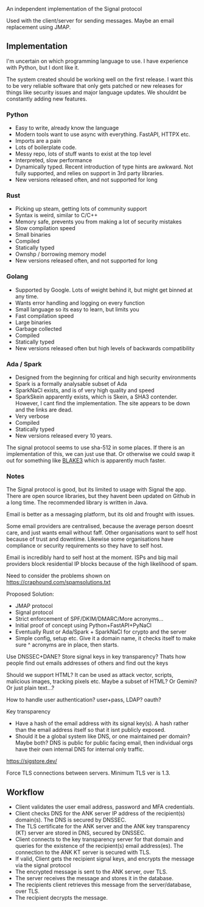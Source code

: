An independent implementation of the Signal protocol

Used with the client/server for sending messages. Maybe an email replacement using JMAP.

## Implementation

I'm uncertain on which programming language to use. I have experience with Python, but I dont like it.

The system created should be working well on the first release. I want this to be very reliable software that only gets patched or new releases for things like security issues and major language updates. We shouldnt be constantly adding new features.

### Python
- Easy to write, already know the language
- Modern tools want to use async with everything. FastAPI, HTTPX etc.
- Imports are a pain
- Lots of boilerplate code.
- Messy repo, lots of stuff wants to exist at the top level
- Interpreted, slow performance
- Dynamically typed. Recent introduction of type hints are awkward. Not fully supported, and relies on support in 3rd party libraries.
- New versions released often, and not supported for long

### Rust
- Picking up steam, getting lots of community support
- Syntax is weird, similar to C/C++
- Memory safe, prevents you from making a lot of security mistakes
- Slow compilation speed
- Small binaries
- Compiled
- Statically typed
- Ownshp / borrowing memory model
- New versions released often, and not supported for long

### Golang
- Supported by Google. Lots of weight behind it, but might get binned at any time.
- Wants error handling and logging on every function
- Small language so its easy to learn, but limits you
- Fast compilation speed
- Large binaries
- Garbage collected
- Compiled
- Statically typed
- New versions released often but high levels of backwards compatibility

### Ada / Spark
- Designed from the beginning for critical and high security environments
- Spark is a formally analysable subset of Ada
- SparkNaCl exists, and is of very high quality and speed
- SparkSkein apparently exists, which is Skein, a SHA3 contender. However, I cant find the implementation. The site appears to be down and the links are dead.
- Very verbose
- Compiled
- Statically typed
- New versions released every 10 years.


The signal protocol seems to use sha-512 in some places. If there is an implementation of this, we can just use that. Or otherwise we could swap it out for something like [BLAKE3](https://github.com/BLAKE3-team/BLAKE3) which is apparently much faster. 


### Notes

The Signal protocol is good, but its limited to usage with Signal the app. There are open source libraries, but they havent been updated on Github in a long time. The recommended library is written in Java.

Email is better as a messaging platform, but its old and frought with issues.

Some email providers are centralised, because the average person doesnt care, and just wants email without faff. Other organisations want to self host because of trust and downtime. Likewise some organisations have compliance or security requirements so they have to self host. 

Email is incredibly hard to self host at the moment. ISPs and big mail providers block residential IP blocks because of the high likelihood of spam.

Need to consider the problems shown on https://craphound.com/spamsolutions.txt

Proposed Solution:

- JMAP protocol
- Signal protocol
- Strict enforcement of SPF/DKIM/DMARC/More acronyms...
- Initial proof of concept using Python+FastAPI+PyNaCl
- Eventually Rust or Ada/Spark + SparkNaCl for crypto and the server
- Simple config, setup etc. Give it a domain name, it checks itself to make sure ^ acronyms are in place, then starts. 


Use DNSSEC+DANE?
Store signal keys in key transparency? Thats how people find out emails addresses of others and find out the keys

Should we support HTML? It can be used as attack vector, scripts, malicious images, tracking pixels etc. Maybe a subset of HTML? Or Gemini? Or just plain text...?

How to handle user authentication? user+pass, LDAP? oauth?

Key transparency

- Have a hash of the email address with its signal key(s). A hash rather than the email address itself so that it isnt publicly exposed.
- Should it be a global system like DNS, or one maintained per domain? Maybe both? DNS is public for public facing email, then individual orgs have their own internal DNS for internal only traffic.

https://sigstore.dev/


Force TLS connections between servers. Minimum TLS ver is 1.3. 

## Workflow

- Client validates the user email address, password and MFA credentials.
- Client checks DNS for the ANK server IP address of the recipient(s) domain(s). The DNS is secured by DNSSEC.
- The TLS certificate for the ANK server and the ANK key transparency (KT) server are stored in DNS, secured by DNSSEC.
- Client connects to the key transparency server for that domain and queries for the existence of the recipient(s) email address(es). The connection to the ANK KT server is secured with TLS.
- If valid, Client gets the recipient signal keys, and encrypts the message via the signal protocol
- The encrypted message is sent to the ANK server, over TLS.
- The server receives the message and stores it in the database.
- The recipients client retrieves this message from the server/database, over TLS.
- The recipient decrypts the message.

